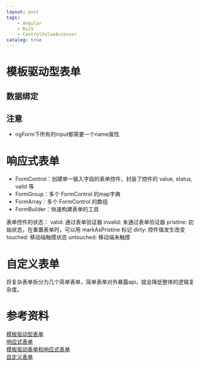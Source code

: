```yaml
---
layout: post
tags: 
    - Angular
    - RxJS
    - ControlValueAccessor
catalog: true
---
```



# 模板驱动型表单

## 数据绑定

## 注意 

- ngForm下所有的input都需要一个name属性

# 响应式表单
- FormControl：创建单一输入字段的表单控件，封装了控件的 value, status, valid 等
- FormGroup：多个 FormControl 的map字典
- FormArray：多个 FormControl 的数组
- FormBuilder：快速构建表单的工具

表单控件的状态：
valid: 通过表单验证器
invalid: 未通过表单验证器
pristine: 初始状态，在重置表单时，可以用 markAsPristine 标记
dirty: 控件值发生改变
touched: 移动端触摸状态
untouched: 移动端未触摸


# 自定义表单

将复杂表单拆分为几个简单表单，简单表单对外暴露api，就会降低整体的逻辑复杂度。

# 参考资料

[模板驱动型表单](https://juejin.im/post/58fda79a44d9040069ee0a87)<br>
[响应式表单](https://juejin.im/post/593fa043a0bb9f006b684df4)<br>
[模板驱动表单和响应式表单](https://onejustone.github.io/2017/06/30/%E6%A8%A1%E6%9D%BF%E9%A9%B1%E5%8A%A8%E4%B8%8E%E5%93%8D%E5%BA%94%E5%BC%8F%E8%A1%A8%E5%8D%95/)<br>
[自定义表单](https://juejin.im/post/58f0a365b123db02392becb1)